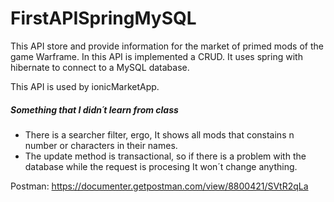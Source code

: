 # FirstAPISpringMySQL

This API store and provide information for the market of primed mods of the game Warframe. In this API is implemented a CRUD.
It uses spring with hibernate to connect to a MySQL database.

This API is used by ionicMarketApp. 

##### Something that I didn´t learn from class

- There is a searcher filter, ergo, It shows all mods that constains n number or characters in their names.
- The update method is transactional, so if there is a problem with the database while the request is procesing It won´t change anything.

Postman: https://documenter.getpostman.com/view/8800421/SVtR2qLa
